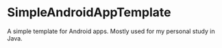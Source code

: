 # SimpleAndroidAppTemplate
A simple template for Android apps. Mostly used for my personal study in Java.
